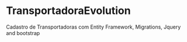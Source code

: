 # TransportadoraEvolution
Cadastro de Transportadoras com Entity Framework, Migrations, Jquery and bootstrap
